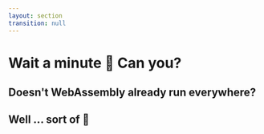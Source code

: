 ```yaml
---
layout: section
transition: null
---
```


# Wait a minute 🤔 Can you?

<v-clicks>

## Doesn't WebAssembly already run everywhere?
## Well ... sort of 😬

</v-clicks>

<!--
Kræn: Can you actually run WebAssembly on React Native?

I see it in your eyes: Confusion ... despair
[click] Doesn't WebAssembly already run everywhere?
[click] Well ... sort of, prior art required serialization of data, used the old React Native architecture or supported a limited set of WASM features.

Good news: The gap is closing and in this talk we'll share recent advancements in bringing WebAssembly to React Native.

Ultimately, we're talking today, to extend an invitation into the React Native community and ecosystem!
-->
